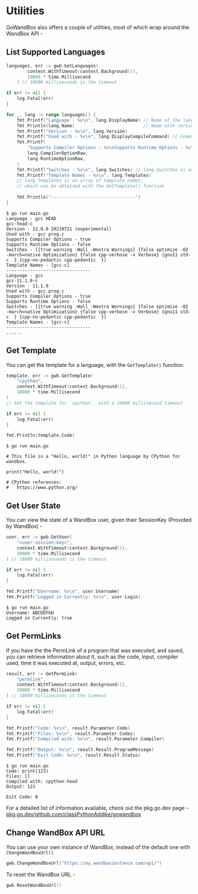 # Utilities

GoWandBox also offers a couple of utilities, most of which wrap around the WandBox API -

## List Supported Languages

```go
languages, err := gwb.GetLanguages(
		context.WithTimeout(context.Background()),
		10000 * time.Millisecond
	) // 10000 milliseconds is the timeout

if err != nil {
	log.Fatal(err)
}

for _, lang := range languages() {
	fmt.Printf("Language - %v\n", lang.DisplayName) // Name of the language
	fmt.Println(lang.Name)                          // Name with version
	fmt.Printf("Version - %v\n", lang.Version)
	fmt.Printf("Used with - %v\n", lang.DisplayCompileCommand) // Command used to compile/run
	fmt.Printf(
		"Supports Compiler Options - %v\nSupports Runtime Options - %v\n",
		lang.CompilerOptionRaw,
		lang.RuntimeOptionRaw,
	)
	fmt.Printf("Switches - %v\n", lang.Switches) // lang.Switches is an array of switches
	fmt.Printf("Template Names - %v\n", lang.Templates)
	// lang.Templates is an array of template names,
	// which can be obtained with the GetTemplate() function
	
	fmt.Println("--------------------------------")
}
```

```
$ go run main.go
Language - gcc HEAD
gcc-head-c
Version - 12.0.0 20210721 (experimental)
Used with - gcc prog.c
Supports Compiler Options - true
Supports Runtime Options - false
Switches - [{true warning -Wall -Wextra Warnings} {false optimize -O2 -march=native Optimization} {false cpp-verbose -v Verbose} {gnu11 std-c  } {cpp-no-pedantic cpp-pedantic  }]
Template Names - [gcc-c]
--------------------------------
Language - gcc
gcc-11.1.0-c
Version - 11.1.0
Used with - gcc prog.c
Supports Compiler Options - true
Supports Runtime Options - false
Switches - [{true warning -Wall -Wextra Warnings} {false optimize -O2 -march=native Optimization} {false cpp-verbose -v Verbose} {gnu11 std-c  } {cpp-no-pedantic cpp-pedantic  }]
Template Names - [gcc-c]
--------------------------------
......
```

## Get Template

You can get the template for a language, with the `GetTemplate()` function.

```go
template, err := gwb.GetTemplate(
	"cpython",
	context.WithTimeout(context.Background()),
	10000 * time.Millisecond
)
// Get the template for `cpython`, with a 10000 millisecond timeout

if err != nil {
	log.Fatal(err)
}

fmt.Println(template.Code)
```

```
$ go run main.go

# This file is a "Hello, world!" in Python language by CPython for wandbox.

print("Hello, world!")

# CPython references:
#   https://www.python.org/
```

## Get User State

You can view the state of a WandBox user, given their SessionKey (Provided by WandBox) -
```go
user, err := gwb.GetUser(
	"<user-session-key>",
	context.WithTimeout(context.Background()),
	10000 * time.Millisecond
) // 10000 milliseconds is the timeout

if err != nil {
	log.Fatal(err)
}

fmt.Printf("Username: %v\n", user.Username)
fmt.Printf("Logged in Currently: %v\n", user.Login)
```

```
$ go run main.go
Username: ABCDEFGH
Logged in Currently: true
```

## Get PermLinks

If you have the the PermLink of a program that was executed, and saved, you can retrieve information about it, such as the code, input, compiler used, time it was executed at, output, errors, etc.

```go
result, err := GetPermLink(
	"permlink",
	context.WithTimeout(context.Background()),
	10000 * time.Millisecond
) // 10000 milliseconds is the timeout

if err != nil {
	log.Fatal(err)
}

fmt.Printf("Code: %v\n", result.Parameter.Code)
fmt.Printf("Files: %v\n", result.Parameter.Codes)
fmt.Printf("Compiled with: %v\n", result.Parameter.Compiler)

fmt.Printf("Output: %v\n", result.Result.ProgramMessage)
fmt.Printf("Exit Code: %v\n", result.Result.Status)
```

```
$ go run main.go
Code: print(123)
Files: []
Compiled with: cpython-head
Output: 123

Exit Code: 0
```

For a detailed list of information available, check out the pkg.go.dev page - [pkg.go.dev/github.com/classPythonAddike/gowandbox](https://pkg.go.dev/github.com/classPythonAddike/gowandbox#GWBPermLink)

## Change WandBox API URL

You can use your own instance of WandBox, instead of the default one with `ChangeWandBoxUrl()`

```go
gwb.ChangeWandBoxUrl("https://my.wandboxinstance.com/api/")
```

To reset the WandBox URL - 
```go
gwb.ResetWandBoxUrl()
```
